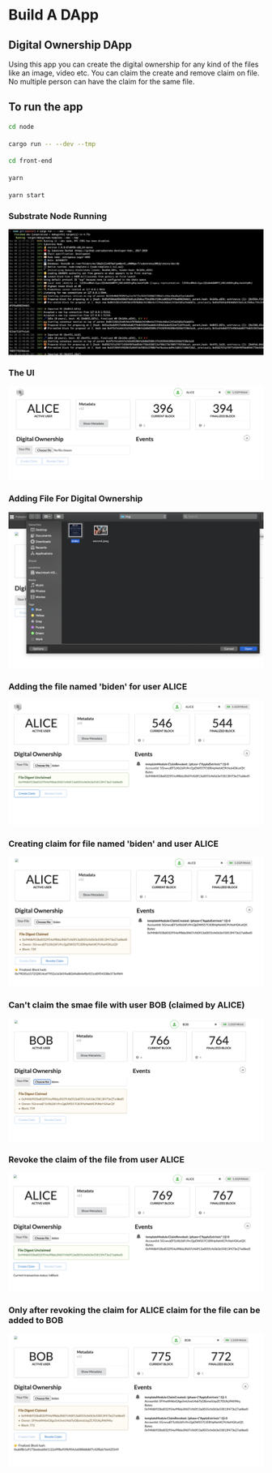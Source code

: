 # Build A DApp

## Digital Ownership DApp

Using this app you can create the digital ownership for any kind of the files like an image, video etc. You can claim the create and remove claim on file. No multiple person can have the claim for the same file.

## To run the app

```bash
cd node

cargo run -- --dev --tmp

cd front-end

yarn

yarn start
```

### Substrate Node Running

![](https://github.com/nnnkit/hello_world/blob/master/digital-ownership-dapp/node.jpg?raw=true)

### The UI

![](https://github.com/nnnkit/hello_world/blob/master/digital-ownership-dapp/Screenshot%202020-11-08%20at%2011.27.29%20PM.png?raw=true)

### Adding File For Digital Ownership

![](https://github.com/nnnkit/hello_world/blob/master/digital-ownership-dapp/Screenshot%202020-11-08%20at%2011.57.03%20PM.png?raw=true)

### Adding the file named 'biden' for user ALICE

![](https://github.com/nnnkit/hello_world/blob/master/digital-ownership-dapp/Screenshot%202020-11-08%20at%2011.42.27%20PM.png?raw=true)

### Creating claim for file named 'biden' and user ALICE

![](https://github.com/nnnkit/hello_world/blob/master/digital-ownership-dapp/Screenshot%202020-11-09%20at%2012.02.07%20AM.png?raw=true)

### Can't claim the smae file with user BOB (claimed by ALICE)

![](https://github.com/nnnkit/hello_world/blob/master/digital-ownership-dapp/Screenshot%202020-11-09%20at%2012.04.29%20AM.png?raw=true)

### Revoke the claim of the file from user ALICE

![](https://github.com/nnnkit/hello_world/blob/master/digital-ownership-dapp/Screenshot%202020-11-09%20at%2012.04.47%20AM.png?raw=true)

### Only after revoking the claim for ALICE claim for the file can be added to BOB

![](https://github.com/nnnkit/hello_world/blob/master/digital-ownership-dapp/Screenshot%202020-11-09%20at%2012.05.19%20AM.png?raw=true)
